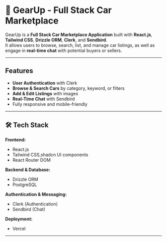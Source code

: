 # 🚗 GearUp - Full Stack Car Marketplace

GearUp is a **Full Stack Car Marketplace Application** built with **React.js**, **Tailwind CSS**, **Drizzle ORM**, **Clerk**, and **Sendbird**.  
It allows users to browse, search, list, and manage car listings, as well as engage in **real-time chat** with potential buyers or sellers.



---

##  Features
-  **User Authentication** with Clerk
-  **Browse & Search Cars** by category, keyword, or filters
-  **Add & Edit Listings** with images
-  **Real-Time Chat** with Sendbird
-  Fully responsive and mobile-friendly


---

## 🛠 Tech Stack
**Frontend:**
- React.js
- Tailwind CSS,shadcn UI components
- React Router DOM

**Backend & Database:**
- Drizzle ORM
- PostgreSQL

**Authentication & Messaging:**
- Clerk (Authentication)
- Sendbird (Chat)

**Deployment:**
- Vercel 

---


